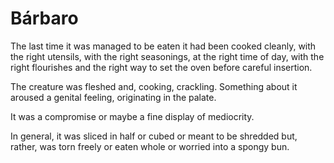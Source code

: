 # Bárbaro

The last time it was managed to be eaten it had been cooked cleanly, with the right utensils, with the right seasonings, at the right time of day, with the right flourishes and the right way to set the oven before careful insertion.

The creature was fleshed and, cooking, crackling. Something about it aroused a genital feeling, originating in the palate.

It was a compromise or maybe a fine display of mediocrity. 

In general, it was sliced in half or cubed or meant to be shredded but, rather, was torn freely or eaten whole or worried into a spongy bun.